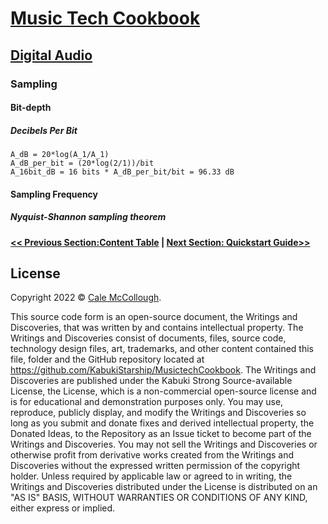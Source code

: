 # [Music Tech Cookbook](../)

## [Digital Audio](./)

### Sampling

#### Bit-depth

##### Decibels Per Bit

```IMUL
A_dB = 20*log(A_1/A_1)
A_dB_per_bit = (20*log(2/1))/bit
A_16bit_dB = 16 bits * A_dB_per_bit/bit = 96.33 dB
```

#### Sampling Frequency

##### Nyquist-Shannon sampling theorem




**[<< Previous Section:Content Table](../) | [Next Section: Quickstart Guide>>](./quickstart_guide)**

## License

Copyright 2022 © [Cale McCollough](https://cookingwithcale.org).

This source code form is an open-source document, the Writings and Discoveries, that was written by and contains intellectual property. The Writings and Discoveries consist of documents, files, source code, technology design files, art, trademarks, and other content contained this file, folder and the GitHub repository located at <https://github.com/KabukiStarship/MusictechCookbook>. The Writings and Discoveries are published under the Kabuki Strong Source-available License, the License, which is a non-commercial open-source license and is for educational and demonstration purposes only. You may use, reproduce, publicly display, and modify the Writings and Discoveries so long as you submit and donate fixes and derived intellectual property, the Donated Ideas, to the Repository as an Issue ticket to become part of the Writings and Discoveries. You may not sell the Writings and Discoveries or otherwise profit from derivative works created from the Writings and Discoveries without the expressed written permission of the copyright holder. Unless required by applicable law or agreed to in writing, the Writings and Discoveries distributed under the License is distributed on an "AS IS" BASIS, WITHOUT WARRANTIES OR CONDITIONS OF ANY KIND, either express or implied.
